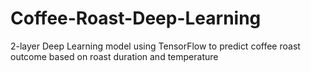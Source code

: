 # Coffee-Roast-Deep-Learning
2-layer Deep Learning model using TensorFlow to predict coffee roast outcome based on roast duration and temperature
